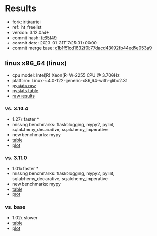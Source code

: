 # Results

- fork: iritkatriel
- ref: int_freelist
- version: 3.12.0a4+
- commit hash: [fe65f49](https://github.com/iritkatriel/cpython/commit/fe65f49)
- commit date: 2023-01-31T17:25:31+00:00
- commit merge base: [c1b1f51cd1632f0b77dacd43092fb44ed5e053a9](https://github.com/iritkatriel/cpython/commit/c1b1f51cd1632f0b77dacd43092fb44ed5e053a9)

## linux x86_64 (linux)

- cpu model: Intel(R) Xeon(R) W-2255 CPU @ 3.70GHz
- platform: Linux-5.4.0-122-generic-x86_64-with-glibc2.31
- [pystats raw](bm-20230131-linux-x86_64-iritkatriel-int_freelist-3.12.0a4%2B-fe65f49-pystats.json)
- [pystats table](bm-20230131-linux-x86_64-iritkatriel-int_freelist-3.12.0a4%2B-fe65f49-pystats.md)
- [raw results](bm-20230131-linux-x86_64-iritkatriel-int_freelist-3.12.0a4%2B-fe65f49.json)

### vs. 3.10.4

- 1.27x faster \*
- missing benchmarks: flaskblogging, mypy2, pylint, sqlalchemy_declarative, sqlalchemy_imperative
- new benchmarks: mypy
- [table](bm-20230131-linux-x86_64-iritkatriel-int_freelist-3.12.0a4%2B-fe65f49-vs-3.10.4.md)
- [plot](bm-20230131-linux-x86_64-iritkatriel-int_freelist-3.12.0a4%2B-fe65f49-vs-3.10.4.png)

### vs. 3.11.0

- 1.01x faster \*
- missing benchmarks: flaskblogging, mypy2, pylint, sqlalchemy_declarative, sqlalchemy_imperative
- new benchmarks: mypy
- [table](bm-20230131-linux-x86_64-iritkatriel-int_freelist-3.12.0a4%2B-fe65f49-vs-3.11.0.md)
- [plot](bm-20230131-linux-x86_64-iritkatriel-int_freelist-3.12.0a4%2B-fe65f49-vs-3.11.0.png)

### vs. base

- 1.02x slower
- [table](bm-20230131-linux-x86_64-iritkatriel-int_freelist-3.12.0a4%2B-fe65f49-vs-base.md)
- [plot](bm-20230131-linux-x86_64-iritkatriel-int_freelist-3.12.0a4%2B-fe65f49-vs-base.png)

